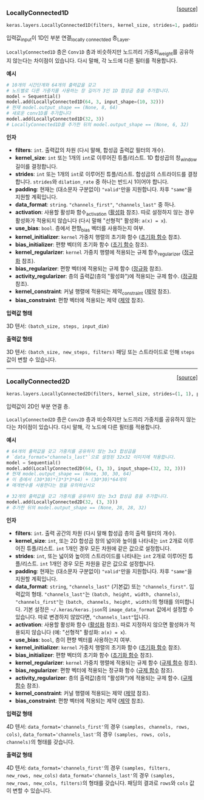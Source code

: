 <span style="float:right;">[[source]](https://github.com/keras-team/keras/blob/master/keras/layers/local.py#L19)</span>
### LocallyConnected1D

```python
keras.layers.LocallyConnected1D(filters, kernel_size, strides=1, padding='valid', data_format=None, activation=None, use_bias=True, kernel_initializer='glorot_uniform', bias_initializer='zeros', kernel_regularizer=None, bias_regularizer=None, activity_regularizer=None, kernel_constraint=None, bias_constraint=None)
```

입력값<sub>input</sub>이 1D인 부분 연결<sub>locally connectded</sub> 층<sub>Layer</sub>.

`LocallyConnected1D` 층은 `Conv1D` 층과 비슷하지만
노드끼리 가중치<sub>weight</sub>를 공유하지 않는다는 차이점이 있습니다.
다시 말해, 각 노드에 다른 필터를 적용합니다.

__예시__

```python
# 10개의 시간단계와 64개의 출력값을 갖고
# 노드별로 다른 가중치를 사용하는 창 길이가 3인 1D 합성곱 층을 추가합니다.
model = Sequential()
model.add(LocallyConnected1D(64, 3, input_shape=(10, 32)))
# 현재 model.output_shape == (None, 8, 64)
# 새로운 conv1D를 추가합니다
model.add(LocallyConnected1D(32, 3))
# LocallyConnected1D를 추가한 뒤의 model.output_shape == (None, 6, 32)
```

__인자__

- __filters__: `int`. 출력값의 차원
    (다시 말해, 합성곱 출력값 필터의 개수).
- __kernel_size__: `int` 또는 1개의 `int`로 이루어진 튜플/리스트.
    1D 합성곱의 창<sub>window</sub> 길이를 결정합니다.
- __strides__: `int` 또는 1개의 `int`로 이루어진 튜플/리스트.
    합성곱의 스트라이드를 결정합니다.
    `strides`와 `dilation_rate`  중 하나는 반드시 1이어야 합니다.
- __padding__: 현재는 (대소문자 구분없이) `"valid"`만을 지원합니다.
    차후 `"same"`을 지원할 계획입니다.
- __data_format__: `string`. `"channels_first"`, `"channels_last"` 중 하나.    
- __activation__: 사용할 활성화 함수<sub>activation</sub>
    ([활성화](../activations.md) 참조).
    따로 설정하지 않는 경우 활성화가 적용되지 않습니다
    (다시 말해 "선형적" 활성화: `a(x) = x`).
- __use_bias__: `bool`. 층에서 편향<sub>bias</sub> 벡터를 사용하는지 여부.
- __kernel_initializer__: `kernel` 가중치 행렬의 초기화 함수
    ([초기화 함수](../initializers.md) 참조).
- __bias_initializer__: 편향 벡터의 초기화 함수
    ([초기 함수](../initializers.md) 참조).
- __kernel_regularizer__: `kernel` 가중치 행렬에 적용되는 규제 함수<sub>regularizer</sub>
    ([정규화](../regularizers.md) 참조).
- __bias_regularizer__: 편향 벡터에 적용되는 규제 함수
    ([정규화](../regularizers.md) 참조).
- __activity_regularizer__: 층의 출력값(층의 "활성화")에 적용되는 규제 함수.
    ([정규화](../regularizers.md) 참조).
- __kernel_constraint__: 커널 행렬에 적용되는 제약<sub>constraint</sub>
    ([제약](../constraints.md) 참조).
- __bias_constraint__: 편향 벡터에 적용되는 제약
    ([제약](../constraints.md) 참조).

__입력값 형태__

3D 텐서: `(batch_size, steps, input_dim)`

__출력값 형태__

3D 텐서: `(batch_size, new_steps, filters)`
패딩 또는 스트라이드로 인해 `steps` 값이 변할 수 있습니다.
    
----

<span style="float:right;">[[source]](https://github.com/keras-team/keras/blob/master/keras/layers/local.py#L183)</span>
### LocallyConnected2D

```python
keras.layers.LocallyConnected2D(filters, kernel_size, strides=(1, 1), padding='valid', data_format=None, activation=None, use_bias=True, kernel_initializer='glorot_uniform', bias_initializer='zeros', kernel_regularizer=None, bias_regularizer=None, activity_regularizer=None, kernel_constraint=None, bias_constraint=None)
```

입력값이 2D인 부분 연결 층.


`LocallyConnected2D` 층은 `Conv2D` 층과 비슷하지만
노드끼리 가중치를 공유하지 않는다는 차이점이 있습니다.
다시 말해, 각 노드에 다른 필터를 적용합니다.

__예시__

```python
# 64개의 출력값을 갖고 가중치를 공유하지 않는 3x3 합성곱을
# `data_format="channels_last"`으로 설정된 32x32 이미지에 적용합니다.
model = Sequential()
model.add(LocallyConnected2D(64, (3, 3), input_shape=(32, 32, 3)))
# 현재 model.output_shape == (None, 30, 30, 64)
# 이 층에서 (30*30)*(3*3*3*64) + (30*30)*64개의
# 매개변수를 사용한다는 점을 유의하십시오

# 32개의 출력값을 갖고 가중치를 공유하지 않는 3x3 합성곱 층을 추가합니다.
model.add(LocallyConnected2D(32, (3, 3)))
# 추가한 뒤의 model.output_shape == (None, 28, 28, 32)
```

__인자__

- __filters__: `int`. 출력 공간의 차원
    (다시 말해 합성곱 층의 출력 필터의 개수).
- __kernel_size__: `int`, 또는 2D 합성곱 창의
    넓이와 높이를 나타내는 `int` 2개로 이루어진 튜플/리스트.
    `int` 1개인 경우 모든 차원에 같은 값으로 설정합니다.
- __strides__: `int`, 또는 넓이와 높이의
    스트라이드를 나타내는 `int` 2개로 이루어진 튜플/리스트.
    `int` 1개인 경우 모든 차원을 같은 값으로 설정합니다.
- __padding__: 현재는 (대소문자 구분없이) `"valid"`만을 지원합니다.
    차후 `"same"`을 지원할 계획입니다.
- __data_format__: `string`,
    `"channels_last"` (기본값) 또는 `"channels_first"`.
    입력값의 형태.
    `"channels_last"`는 `(batch, height, width, channels)`, `"channels_first"`는
    `(batch, channels, height, width)`의 형태를 의미합니다.
    기본 설정은 `~/.keras/keras.json`의 `image_data_format` 값에서 설정할 수 있습니다.
    따로 변경하지 않았다면, `"channels_last"`입니다.
- __activation__: 사용할 활성화 함수
    ([활성화](../activations.md) 참조).
    따로 지정하지 않으면 활성화가 적용되지 않습니다
    (예: "선형적" 활성화: `a(x) = x`).
- __use_bias__: `bool`, 층이 편향 벡터를 사용하는지 여부.
- __kernel_initializer__: `kernel` 가중치 행렬의 초기화 함수
    ([초기화 함수](../initializers.md) 참조).
- __bias_initializer__: 편향 벡터의 초기화 함수
    ([초기화 함수](../initializers.md) 참조).
- __kernel_regularizer__: `kernel` 가중치 행렬에 적용되는
    규제 함수 
    ([규제 함수](../regularizers.md) 참조).
- __bias_regularizer__: 편향 벡터에 적용되는 정규화 함수
    ([규제 함수](../regularizers.md) 참조).
- __activity_regularizer__: 층의 출력값(층의 "활성화")에
    적용되는 규제 함수.
    ([규제 함수](../regularizers.md) 참조).
- __kernel_constraint__: 커널 행렬에 적용되는 제약
    ([제약](../constraints.md) 참조).
- __bias_constraint__: 편향 벡터에 적용되는 제약
    ([제약](../constraints.md) 참조).

__입력값 형태__

4D 텐서:
`data_format='channels_first'`의 경우 `(samples, channels, rows, cols)`, 
`data_format='channels_last'`의 경우 `(samples, rows, cols, channels)`의 형태를 갖습니다.

__출력값 형태__

4D 텐서:
`data_format='channels_first'`의 경우 `(samples, filters, new_rows, new_cols)`
`data_format='channels_last'`의 경우 `(samples, new_rows, new_cols, filters)`의 형태를 갖습니다.
패딩의 결과로 `rows`와 `cols` 값이 변할 수 있습니다.
